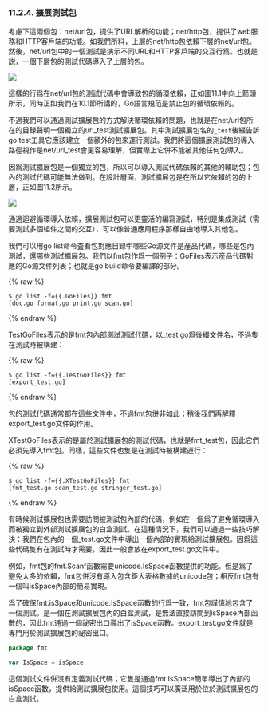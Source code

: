 ### 11.2.4. 擴展測試包

考慮下這兩個包：net/url包，提供了URL解析的功能；net/http包，提供了web服務和HTTP客戶端的功能。如我們所料，上層的net/http包依賴下層的net/url包。然後，net/url包中的一個測試是演示不同URL和HTTP客戶端的交互行爲。也就是説，一個下層包的測試代碼導入了上層的包。

![](../images/ch11-01.png)

這樣的行爲在net/url包的測試代碼中會導致包的循環依賴，正如圖11.1中向上箭頭所示，同時正如我們在10.1節所講的，Go語言規范是禁止包的循環依賴的。

不過我們可以通過測試擴展包的方式解決循環依賴的問題，也就是在net/url包所在的目録聲明一個獨立的url_test測試擴展包。其中測試擴展包名的`_test`後綴告訴go test工具它應該建立一個額外的包來運行測試。我們將這個擴展測試包的導入路徑視作是net/url_test會更容易理解，但實際上它併不能被其他任何包導入。

因爲測試擴展包是一個獨立的包，所以可以導入測試代碼依賴的其他的輔助包；包內的測試代碼可能無法做到。在設計層面，測試擴展包是在所以它依賴的包的上層，正如圖11.2所示。

![](../images/ch11-02.png)

通過迴避循環導入依賴，擴展測試包可以更靈活的編寫測試，特别是集成測試（需要測試多個組件之間的交互），可以像普通應用程序那樣自由地導入其他包。

我們可以用go list命令査看包對應目録中哪些Go源文件是産品代碼，哪些是包內測試，還哪些測試擴展包。我們以fmt包作爲一個例子：GoFiles表示産品代碼對應的Go源文件列表；也就是go build命令要編譯的部分。

{% raw %}

```
$ go list -f={{.GoFiles}} fmt
[doc.go format.go print.go scan.go]
```

{% endraw %}

TestGoFiles表示的是fmt包內部測試測試代碼，以_test.go爲後綴文件名，不過隻在測試時被構建：

{% raw %}

```
$ go list -f={{.TestGoFiles}} fmt
[export_test.go]
```

{% endraw %}

包的測試代碼通常都在這些文件中，不過fmt包併非如此；稍後我們再解釋export_test.go文件的作用。

XTestGoFiles表示的是屬於測試擴展包的測試代碼，也就是fmt_test包，因此它們必須先導入fmt包。同樣，這些文件也隻是在測試時被構建運行：

{% raw %}

```
$ go list -f={{.XTestGoFiles}} fmt
[fmt_test.go scan_test.go stringer_test.go]
```

{% endraw %}

有時候測試擴展包也需要訪問被測試包內部的代碼，例如在一個爲了避免循環導入而被獨立到外部測試擴展包的白盒測試。在這種情況下，我們可以通過一些技巧解決：我們在包內的一個_test.go文件中導出一個內部的實現給測試擴展包。因爲這些代碼隻有在測試時才需要，因此一般會放在export_test.go文件中。

例如，fmt包的fmt.Scanf函數需要unicode.IsSpace函數提供的功能。但是爲了避免太多的依賴，fmt包併沒有導入包含鉅大表格數據的unicode包；相反fmt包有一個叫isSpace內部的簡易實現。

爲了確保fmt.isSpace和unicode.IsSpace函數的行爲一致，fmt包謹慎地包含了一個測試。是一個在測試擴展包內的白盒測試，是無法直接訪問到isSpace內部函數的，因此fmt通過一個祕密出口導出了isSpace函數。export_test.go文件就是專門用於測試擴展包的祕密出口。

```Go
package fmt

var IsSpace = isSpace
```

這個測試文件併沒有定義測試代碼；它隻是通過fmt.IsSpace簡單導出了內部的isSpace函數，提供給測試擴展包使用。這個技巧可以廣泛用於位於測試擴展包的白盒測試。


